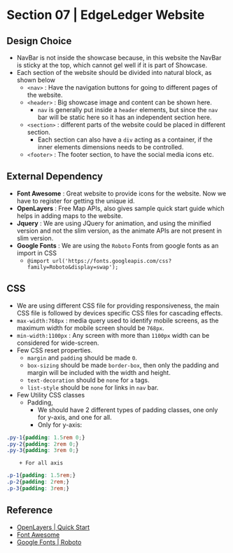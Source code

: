 # Section 07 | EdgeLedger Website #

## Design Choice ##
* NavBar is not inside the showcase because, in this website the NavBar is sticky at the top, which cannot gel well if it is part of Showcase.
* Each section of the website should be divided into natural block, as shown below
    - `<nav>` : Have the navigation buttons for going to different pages of the website.
    - `<header>` : Big showcase image and content can be shown here.
        + `nav` is generally put inside a `header` elements, but since the `nav` bar will be static here so it has an independent section here.
    - `<section>` : different parts of the website could be placed in different section.
        + Each section can also have a `div` acting as a container, if the inner elements dimensions needs to be controlled.
    - `<footer>` : The footer section, to have the social media icons etc.

## External Dependency ##
* **Font Awesome** : Great website to provide icons for the website. Now we have to register for getting the unique id.
* **OpenLayers** : Free Map APIs, also gives sample quick start guide which helps in adding maps to the website.
* **Jquery** : We are using JQuery for animation, and using the minified version and not the slim version, as the animate APIs are not present in slim version.
* **Google Fonts** : We are using the `Roboto` Fonts from google fonts as an import in CSS
    - `@import url('https://fonts.googleapis.com/css?family=Roboto&display=swap');`

## CSS ##
* We are using different CSS file for providing responsiveness, the main CSS file is followed by devices specific CSS files for cascading effects.
* `max-width:768px` : media query used to identify mobile screens, as the maximum width for mobile screen should be `768px`.
* `min-width:1100px` : Any screen with more than `1100px` width can be considered for wide-screen.
* Few CSS reset properties.
    - `margin` and `padding` should be made `0`.
    - `box-sizing` should be made `border-box`, then only the padding and margin will be included with the width and height.
    - `text-decoration` should be `none` for `a` tags.
    - `list-style` should be `none` for links in `nav` bar.
* Few Utility CSS classes
    - Padding,
        + We should have 2 different types of padding classes, one only for y-axis, and one for all.
        + Only for y-axis:
````css
.py-1{padding: 1.5rem 0;}
.py-2{padding: 2rem 0;}
.py-3{padding: 3rem 0;}
````
        + For all axis

````css
.p-1{padding: 1.5rem;}
.p-2{padding: 2rem;}
.p-3{padding: 3rem;}
````



## Reference ##
* [OpenLayers | Quick Start](https://openlayers.org/en/latest/doc/quickstart.html)
* [Font Awesome ](https://fontawesome.com/)
* [Google Fonts | Roboto](https://fonts.google.com/specimen/Roboto?query=robo&selection.family=Roboto)


